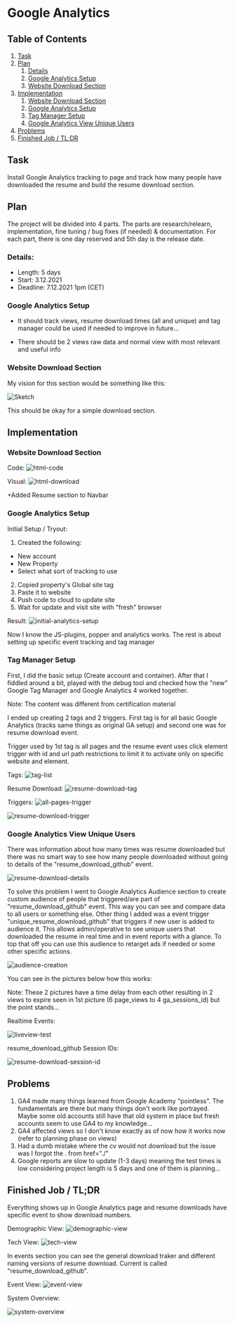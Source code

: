 # Google Analytics

## Table of Contents
1. [Task](#task)
2. [Plan](#plan)
    1. [Details](#details)
    2. [Google Analytics Setup](#google-analytics-setup)
    3. [Website Download Section](#website-download-section)
3. [Implementation](#implementation)
    1. [Website Download Section](#website-download-section-1)
    2. [Google Analytics Setup](#google-analytics-setup-1)
    3. [Tag Manager Setup](#tag-manager-setup)
    4. [Google Analytics View Unique Users](#google-analytics-view-unique-users)
4. [Problems](#problems)
5. [Finished Job / TL;DR](#finished-job--tldr)


## Task
Install Google Analytics tracking to page and track how many people have
downloaded the resume and build the resume download section.

## Plan
The project will be divided into 4 parts. The parts are research/relearn,
implementation, fine tuning / bug fixes (if needed) & documentation.
For each part, there is one day reserved and 5th day is the release date.

### Details:
- Length: 5 days
- Start: 3.12.2021
- Deadline: 7.12.2021 1pm (CET)

### Google Analytics Setup
- It should track views, resume download times (all and unique) and tag
manager could be used if needed to improve in future...

- There should be 2 views raw data and normal view with most relevant
and useful info

### Website Download Section
My vision for this section would be something like this:

![Sketch](/assets/download-section-sketch.jpg)

This should be okay for a simple download section.

## Implementation

### Website Download Section
Code:
![html-code](/assets/download-code.png)

Visual:
![html-download](/assets/download-section.png)

+Added Resume section to Navbar

### Google Analytics Setup
Initial Setup / Tryout:
1. Created the following:
  - New account
  - New Property
  - Select what sort of tracking to use


2. Copied property's Global site tag
3. Paste it to website
4. Push code to cloud to update site
5. Wait for update and visit site with "fresh" browser

Result:
![initial-analytics-setup](/assets/initial-js-result.png)

Now I know the JS-plugins, popper and analytics works.
The rest is about setting up specific event tracking and tag manager

### Tag Manager Setup
First, I did the basic setup (Create account and container).
After that I fiddled around a bit, played with the debug tool and
checked how the "new" Google Tag Manager and Google Analytics 4 worked together.


Note: The content was different from certification material


I ended up creating 2 tags and 2 triggers. First tag is for all basic Google
Analytics (tracks same things as original GA setup) and second one was for
resume download event.

Trigger used by 1st tag is all pages and the resume event uses click element
trigger with id and url path restrictions to limit it to activate only on
specific website and element.

Tags:
![tag-list](/assets/tags-list.png)

Resume Download:
![resume-download-tag](/assets/resume-download-tag.png)

Triggers:
![all-pages-trigger](/assets/all-pages-trigger.png)

![resume-download-trigger](/assets/resume-trigger.png)

### Google Analytics View Unique Users
There was information about how many times was resume downloaded but there was
no smart way to see how many people downloaded without going to details of the
"resume_download_github" event.

![resume-download-details](/assets/resume-download-details.png)

To solve this problem I went to Google Analytics Audience section to create
custom audience of people that triggered/are part of "resume_download_github"
event. This way you can see and compare data to all users or something else.
Other thing I added was a event trigger "unique_resume_download_github" that
triggers if new user is added to audience it. This allows admin/operative to see
unique users that downloaded the resume in real time and in event reports with a
glance. To top that off you can use this audience to retarget ads if needed or
some other specific actions.

![audience-creation](/assets/audience-creation.png)


You can see in the pictures below how this works:

Note: These 2 pictures have a time delay from each other resulting in 2 views to
expire seen in 1st picture (6 page_views to 4 ga_sessions_id) but the point
stands...

Realtime Events:

![liveview-test](/assets/liveview-test.png)

resume_download_github Session IDs:

![resume-download-session-id](/assets/download-session-id.png)

## Problems

1. GA4 made many things learned from Google Academy "pointless". The fundamentals
are there but many things don't work like portrayed. Maybe some old accounts still
have that old system in place but fresh accounts seem to use GA4 to my knowledge...
2.  GA4 affected views so I don't know exactly as of now how it works now
(refer to planning phase on views)
3. Had a dumb mistake where the cv would not download but the issue was I forgot
the . from  href="./"
4. Google reports are slow to update (1-3 days) meaning the test times is low
considering project length is 5 days and one of them is planning...



## Finished Job / TL;DR
Everything shows up in Google Analytics page and resume downloads have specific
event to show download numbers.

Demographic View:
![demographic-view](/assets/demographic-view.png)

Tech View:
![tech-view](/assets/tech-overview.png)

In events section you can see the general download traker and different
naming versions of resume download. Current is called "resume_download_github".


Event View:
![event-view](/assets/events-overview.png)

System Overview:

![system-overview](/assets/system-overview.jpg)
